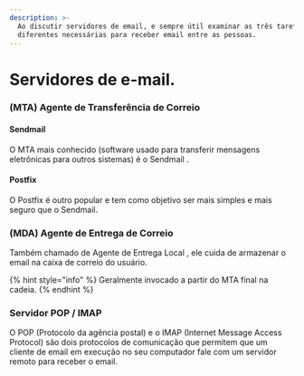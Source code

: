 ```yaml
---
description: >-
  Ao discutir servidores de email, e sempre útil examinar as três tarefas
  diferentes necessárias para receber email entre as pessoas.
---
```


# Servidores de e-mail.

### (MTA) Agente de Transferência de Correio&#x20;

#### Sendmail

O MTA mais conhecido (software usado para transferir mensagens eletrônicas para outros sistemas) é o Sendmail .&#x20;

#### Postfix

O Postfix é outro popular e tem como objetivo ser mais simples e mais seguro que o Sendmail.

### (MDA) Agente de Entrega de Correio&#x20;

Também chamado de Agente de Entrega Local , ele cuida de armazenar o email na caixa de correio do usuário.&#x20;

{% hint style="info" %}
Geralmente invocado a partir do MTA final na cadeia.
{% endhint %}

### Servidor POP / IMAP

O POP (Protocolo da agência postal) e o IMAP (Internet Message Access Protocol) são dois protocolos de comunicação que permitem que um cliente de email em execução no seu computador fale com um servidor remoto para receber o email.
